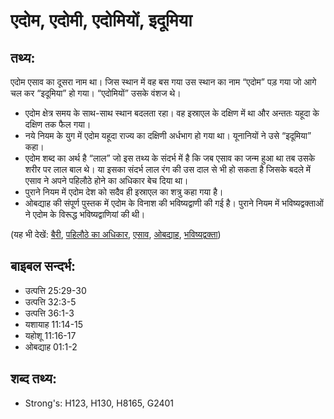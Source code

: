 # एदोम, एदोमी, एदोमियों, इदूमिया #

## तथ्य: ##

एदोम एसाव का दूसरा नाम था। जिस स्थान में वह बस गया उस स्थान का नाम “एदोम” पड़ गया जो आगे चल कर “इदूमिया” हो गया। “एदोमियों” उसके वंशज थे।

* एदोम क्षेत्र समय के साथ-साथ स्थान बदलता रहा। वह इस्राएल के दक्षिण में था और अन्ततः यहूदा के दक्षिण तक फैल गया।
* नये नियम के युग में एदोम यहूदा राज्य का दक्षिणी अर्धभाग हो गया था। यूनानियों ने उसे “इदूमिया” कहा।
* एदोम शब्द का अर्थ है “लाल” जो इस तथ्य के संदर्भ में है कि जब एसाव का जन्म हुआ था तब उसके शरीर पर लाल बाल थे। या इसका संदर्भ लाल रंग की उस दाल से भी हो सकता है जिसके बदले में एसाव ने अपने पहिलौठे होने का अधिकार बेच दिया था।
* पुराने नियम में एदोम देश को सदैव ही इस्राएल का शत्रु कहा गया है।
* ओबद्याह की संपूर्ण पुस्तक में एदोम के विनाश की भविष्यद्वाणी की गई है। पुराने नियम में भविष्यद्वक्ताओं ने एदोम के विरूद्ध भविष्यद्वाणियां की थी। 

(यह भी देखें: [बैरी](../adversary.md), [पहिलौठे का अधिकार](../birthright.md), [एसाव](../esau.md), [ओबद्याह](../obadiah.md), [भविष्यद्वक्ता](../prophet.md))

## बाइबल सन्दर्भ: ##

* उत्पत्ति 25:29-30
* उत्पत्ति 32:3-5
* उत्पत्ति 36:1-3
* यशायाह 11:14-15
* यहोशू 11:16-17
* ओबद्याह 01:1-2

## शब्द तथ्य: ##

* Strong's: H123, H130, H8165, G2401
